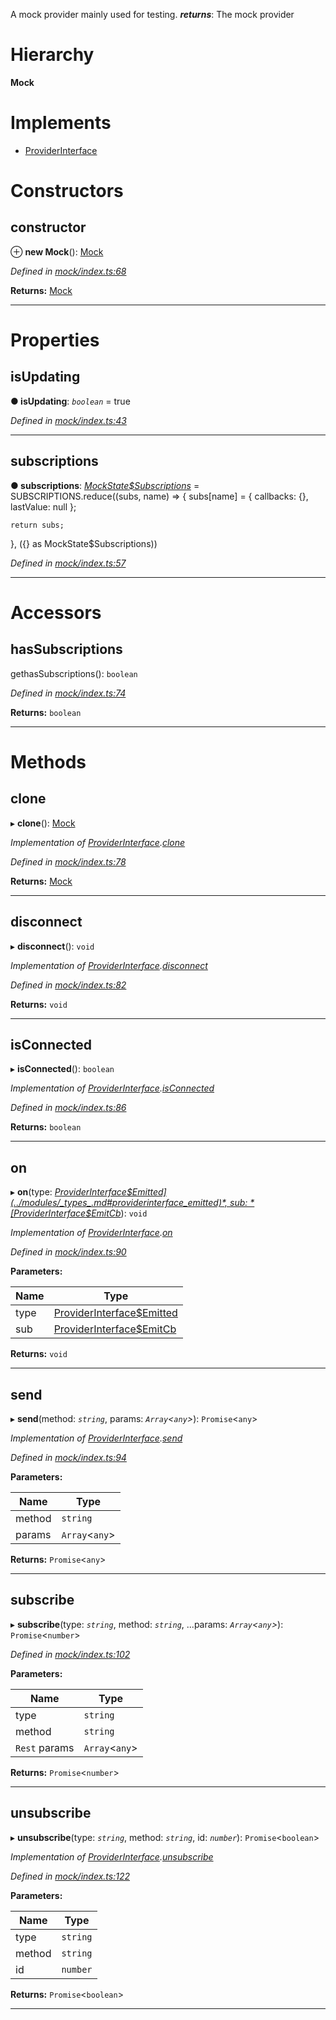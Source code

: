 

A mock provider mainly used for testing.
*__returns__*: The mock provider

# Hierarchy

**Mock**

# Implements

* [ProviderInterface](../interfaces/_types_.providerinterface.md)

# Constructors

<a id="constructor"></a>

##  constructor

⊕ **new Mock**(): [Mock](_mock_index_.mock.md)

*Defined in [mock/index.ts:68](https://github.com/polkadot-js/api/blob/b960580/packages/rpc-provider/src/mock/index.ts#L68)*

**Returns:** [Mock](_mock_index_.mock.md)

___

# Properties

<a id="isupdating"></a>

##  isUpdating

**● isUpdating**: *`boolean`* = true

*Defined in [mock/index.ts:43](https://github.com/polkadot-js/api/blob/b960580/packages/rpc-provider/src/mock/index.ts#L43)*

___
<a id="subscriptions"></a>

##  subscriptions

**● subscriptions**: *[MockState$Subscriptions](../modules/_mock_types_.md#mockstate_subscriptions)* =  SUBSCRIPTIONS.reduce((subs, name) => {
    subs[name] = {
      callbacks: {},
      lastValue: null
    };

    return subs;
  }, ({} as MockState$Subscriptions))

*Defined in [mock/index.ts:57](https://github.com/polkadot-js/api/blob/b960580/packages/rpc-provider/src/mock/index.ts#L57)*

___

# Accessors

<a id="hassubscriptions"></a>

##  hasSubscriptions

gethasSubscriptions(): `boolean`

*Defined in [mock/index.ts:74](https://github.com/polkadot-js/api/blob/b960580/packages/rpc-provider/src/mock/index.ts#L74)*

**Returns:** `boolean`

___

# Methods

<a id="clone"></a>

##  clone

▸ **clone**(): [Mock](_mock_index_.mock.md)

*Implementation of [ProviderInterface](../interfaces/_types_.providerinterface.md).[clone](../interfaces/_types_.providerinterface.md#clone)*

*Defined in [mock/index.ts:78](https://github.com/polkadot-js/api/blob/b960580/packages/rpc-provider/src/mock/index.ts#L78)*

**Returns:** [Mock](_mock_index_.mock.md)

___
<a id="disconnect"></a>

##  disconnect

▸ **disconnect**(): `void`

*Implementation of [ProviderInterface](../interfaces/_types_.providerinterface.md).[disconnect](../interfaces/_types_.providerinterface.md#disconnect)*

*Defined in [mock/index.ts:82](https://github.com/polkadot-js/api/blob/b960580/packages/rpc-provider/src/mock/index.ts#L82)*

**Returns:** `void`

___
<a id="isconnected"></a>

##  isConnected

▸ **isConnected**(): `boolean`

*Implementation of [ProviderInterface](../interfaces/_types_.providerinterface.md).[isConnected](../interfaces/_types_.providerinterface.md#isconnected)*

*Defined in [mock/index.ts:86](https://github.com/polkadot-js/api/blob/b960580/packages/rpc-provider/src/mock/index.ts#L86)*

**Returns:** `boolean`

___
<a id="on"></a>

##  on

▸ **on**(type: *[ProviderInterface$Emitted](../modules/_types_.md#providerinterface_emitted)*, sub: *[ProviderInterface$EmitCb](../modules/_types_.md#providerinterface_emitcb)*): `void`

*Implementation of [ProviderInterface](../interfaces/_types_.providerinterface.md).[on](../interfaces/_types_.providerinterface.md#on)*

*Defined in [mock/index.ts:90](https://github.com/polkadot-js/api/blob/b960580/packages/rpc-provider/src/mock/index.ts#L90)*

**Parameters:**

| Name | Type |
| ------ | ------ |
| type | [ProviderInterface$Emitted](../modules/_types_.md#providerinterface_emitted) |
| sub | [ProviderInterface$EmitCb](../modules/_types_.md#providerinterface_emitcb) |

**Returns:** `void`

___
<a id="send"></a>

##  send

▸ **send**(method: *`string`*, params: *`Array`<`any`>*): `Promise`<`any`>

*Implementation of [ProviderInterface](../interfaces/_types_.providerinterface.md).[send](../interfaces/_types_.providerinterface.md#send)*

*Defined in [mock/index.ts:94](https://github.com/polkadot-js/api/blob/b960580/packages/rpc-provider/src/mock/index.ts#L94)*

**Parameters:**

| Name | Type |
| ------ | ------ |
| method | `string` |
| params | `Array`<`any`> |

**Returns:** `Promise`<`any`>

___
<a id="subscribe"></a>

##  subscribe

▸ **subscribe**(type: *`string`*, method: *`string`*, ...params: *`Array`<`any`>*): `Promise`<`number`>

*Defined in [mock/index.ts:102](https://github.com/polkadot-js/api/blob/b960580/packages/rpc-provider/src/mock/index.ts#L102)*

**Parameters:**

| Name | Type |
| ------ | ------ |
| type | `string` |
| method | `string` |
| `Rest` params | `Array`<`any`> |

**Returns:** `Promise`<`number`>

___
<a id="unsubscribe"></a>

##  unsubscribe

▸ **unsubscribe**(type: *`string`*, method: *`string`*, id: *`number`*): `Promise`<`boolean`>

*Implementation of [ProviderInterface](../interfaces/_types_.providerinterface.md).[unsubscribe](../interfaces/_types_.providerinterface.md#unsubscribe)*

*Defined in [mock/index.ts:122](https://github.com/polkadot-js/api/blob/b960580/packages/rpc-provider/src/mock/index.ts#L122)*

**Parameters:**

| Name | Type |
| ------ | ------ |
| type | `string` |
| method | `string` |
| id | `number` |

**Returns:** `Promise`<`boolean`>

___

